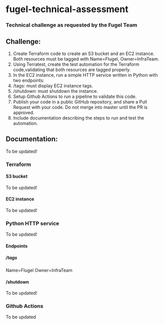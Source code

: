 # fugel-technical-assessment
### Technical challenge as requested by the Fugel Team


## Challenge:
 1.   Create Terraform code to create an S3 bucket and an EC2 instance. Both resources must be tagged with Name=Flugel, Owner=InfraTeam.
 2.   Using Terratest, create the test automation for the Terraform code,validating that both resources are tagged properly.
 3.   In the EC2 instance, run a simple HTTP service written in Python with two endpoints:
 4.   /tags: must display EC2 instance tags.
 5.   /shutdown: must shutdown the instance.
 6.   Setup Github Actions to run a pipeline to validate this code.
 7.   Publish your code in a public GitHub repository, and share a Pull Request with your code. Do not merge into master until the PR is approved.
 8.   Include documentation describing the steps to run and test the automation.


## Documentation:
To be updated!

### Terraform
#### S3 bucket
To be updated!


#### EC2 instance
To be updated!


### Python HTTP service
To be updated!

#### Endpoints
##### /tags
Name=Flugel
Owner=InfraTeam

#### /shutdown
To be updated!

### Github Actions
To be updated



